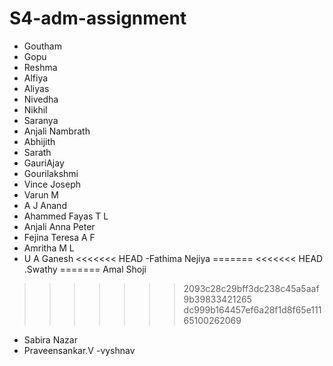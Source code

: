 # S4-adm-assignment
- Goutham
- Gopu
- Reshma
- Alfiya
- Aliyas
- Nivedha
- Nikhil
- Saranya
- Anjali Nambrath
- Abhijith 
- Sarath
- GauriAjay
- Gourilakshmi
- Vince Joseph
- Varun M
- A J Anand
- Ahammed Fayas T L
- Anjali Anna Peter
- Fejina Teresa A F
- Amritha M L
- U A Ganesh
<<<<<<< HEAD
-Fathima Nejiya
=======
<<<<<<< HEAD
.Swathy
=======
Amal Shoji
>>>>>>> 2093c28c29bff3dc238c45a5aaf9b39833421265
>>>>>>> dc999b164457ef6a28f1d8f65e11165100262069
- Sabira Nazar
- Praveensankar.V
-vyshnav
